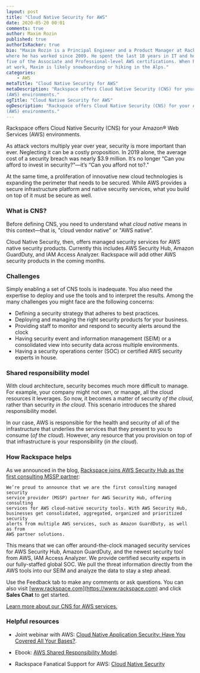 ```yaml
---
layout: post
title: "Cloud Native Security for AWS"
date: 2020-05-20 00:01
comments: true
author: Maxim Rozin
published: true
authorIsRacker: true
bio: "Maxim Rozin is a Principal Engineer and a Product Manager at Rackspace,
where he has worked since 2009. He spent the last 18 years in IT and holds all
five of the Associate and Professional-level AWS certifications. When he is not
at work, Maxim is likely snowboarding or hiking in the Alps."
categories:
    - AWS
metaTitle: "Cloud Native Security for AWS"
metaDescription: "Rackspace offers Cloud Native Security (CNS) for your Amazon&reg; Web Services
(AWS) environments."
ogTitle: "Cloud Native Security for AWS"
ogDescription: "Rackspace offers Cloud Native Security (CNS) for your Amazon&reg; Web Services
(AWS) environments."
---
```


Rackspace offers Cloud Native Security (CNS) for your Amazon&reg; Web Services
(AWS) environments.

<!-- more -->

As attack vectors multiply year over year, security is more important than ever.
Neglecting it can be a costly proposition. In 2019 alone, the average cost
of a security breach was nearly $3.9 million. It’s no longer “Can you afford to
invest in security?”&mdash;it’s “Can you afford not to?."

At the same time, a proliferation of innovative new cloud technologies is
expanding the perimeter that needs to be secured. While AWS provides a secure
infrastructure platform and native security services, what you build on top of
it must be secure as well.

### What is CNS?

Before defining CNS, you need to understand what *cloud native* means in this
context&mdash;that is, "cloud vendor native" or "AWS native".

Cloud Native Security, then, offers managed security services for AWS native
security products. Currently this includes AWS Security Hub, Amazon GuardDuty,
and IAM Access Analyzer. Rackspace will add other AWS security products in the
coming months.

### Challenges

Simply enabling a set of CNS tools is inadequate. You also need the
expertise to deploy and use the tools and to interpret the results. Among the
many challenges you might face are the following concerns:

- Defining a security strategy that adheres to best practices.
- Deploying and managing the right security products for your business.
- Providing staff to monitor and respond to security alerts around the clock
- Having security event and information management (SEIM) or a consolidated
  view into security data across multiple environments.
- Having a security operations center (SOC) or certified AWS security experts
  in house.

### Shared responsibility model

With cloud architecture, security becomes much more difficult to manage. For
example, your company might not own, or manage, all the cloud resources
it leverages. So now, it becomes a matter of security *of the cloud*, rather
than security *in the cloud*. This scenario introduces the shared responsibility model.

In our case, AWS is responsible for the health and security of all of the
infrastructure that underlies the services that they present to you to consume (*of the cloud*).
However, any resource that you provision on top of that infrastructure is your
responsibility (*in the cloud*).

### How Rackspace helps

As we announced in the blog,
[Rackspace joins AWS Security Hub as the first consulting MSSP partner](https://www.rackspace.com/blog/rackspace-joins-aws-security-hub-as-the-first-consulting-mssp-partner):

    We’re proud to announce that we are the first consulting managed security
    service provider (MSSP) partner for AWS Security Hub, offering consulting
    services for AWS cloud-native security tools. With AWS Security Hub,
    businesses get consolidated, aggregated, organized and prioritized security
    alerts from multiple AWS services, such as Amazon GuardDuty, as well as from
    AWS partner solutions.

This means that we can offer around-the-clock managed security services for AWS
Security Hub, Amazon GuardDuty, and the newest security tool from AWS, IAM Access Analyzer.
We provide certified security experts in our fully-staffed global SOC. We pull
the threat information directly from the AWS tools into our SEIM and analyze the
data to stay a step ahead.

Use the Feedback tab to make any comments or ask questions. You can also
visit [www.rackspace.com](https://www.rackspace.com) and click **Sales Chat**
to get started.

<a class="cta blue" id="cta" href="https://www.rackspace.com/resources/rackspace-service-blocks-cloud-native-security-aws">Learn more about our CNS for AWS services.</a>

### Helpful resources

- Joint webinar with AWS: [Cloud Native Application Security: Have You Covered All Your Bases?](https://www.brighttalk.com/webcast/17680/387904?utm_source=Rackspace&utm_medium=brighttalk&utm_campaign=387904).

- Ebook: [AWS Shared Responsibility Model](https://s3.amazonaws.com/files.newscred.com/88cab60542c8158bc82f733cce512786).

- Rackspace Fanatical Support for AWS: [Cloud Native Security](https://developer.rackspace.com/docs/fanatical-support-aws/cloud-native-security/)